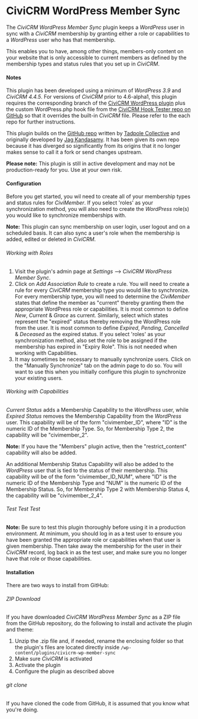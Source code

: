 CiviCRM WordPress Member Sync
=============================

The *CiviCRM WordPress Member Sync* plugin keeps a *WordPress* user in sync with a *CiviCRM* membership by granting either a role or capabilities to a *WordPress* user who has that membership.

This enables you to have, among other things, members-only content on your website that is only accessible to current members as defined by the membership types and status rules that you set up in *CiviCRM*.

#### Notes ####

This plugin has been developed using a minimum of *WordPress 3.9* and *CiviCRM 4.4.5*. For versions of *CiviCRM* prior to 4.6-alpha1, this plugin requires the corresponding branch of the [CiviCRM WordPress plugin](https://github.com/civicrm/civicrm-wordpress) plus the custom WordPress.php hook file from the [CiviCRM Hook Tester repo on GitHub](https://github.com/christianwach/civicrm-wp-hook-tester) so that it overrides the built-in *CiviCRM* file. Please refer to the each repo for further instructions.

This plugin builds on the [GitHub repo](https://github.com/tadpolecc/civi_member_sync) written by [Tadpole Collective](https://tadpole.cc) and  originally developed by [Jag Kandasamy](http://www.orangecreative.net). It has been given its own repo because it has diverged so significantly from its origins that it no longer makes sense to call it a fork or send changes upstream.

**Please note:** This plugin is still in active development and may not be production-ready for you. Use at your own risk.

#### Configuration ####

Before you get started, you wil need to create all of your membership types and status rules for *CiviMember*. If you select 'roles' as your synchronization method, you will also need to create the *WordPress* role(s) you would like to synchronize memberships with.

**Note:** This plugin can sync membership on user login, user logout and on a scheduled basis. It can also sync a user's role when the membership is added, edited or deleted in *CiviCRM*.

###### Working with Roles ######

1. Visit the plugin's admin page at *Settings* --> *CiviCRM WordPress Member Sync*.
2. Click on *Add Association Rule* to create a rule. You will need to create a rule for every *CiviCRM* membership type you would like to synchronize. For every membership type, you will need to determine the *CiviMember* states that define the member as "current" thereby granting them the appropriate WordPress role or capabilities. It is most common to define *New*, *Current* & *Grace* as current. Similarly, select which states represent the "expired" status thereby removing the WordPress role from the user. It is most common to define *Expired*, *Pending*, *Cancelled* & *Deceased* as the expired status. If you select 'roles' as your synchronization method, also set the role to be assigned if the membership has expired in "Expiry Role". This is not needed when working with Capabilities.
3. It may sometimes be necessary to manually synchronize users. Click on the "Manually Synchronize" tab on the admin page to do so. You will want to use this when you initially configure this plugin to synchronize your existing users.

###### Working with Capabilities ######

*Current Status* adds a Membership Capability to the *WordPress* user, while *Expired Status* removes the Membership Capability from the *WordPress* user. This capability will be of the form "civimember_ID", where "ID" is the numeric ID of the Membership Type. So, for Membership Type 2, the capability will be "civimember_2".

**Note:** If you have the "Members" plugin active, then the "restrict_content" capability will also be added.

An additional Membership Status Capability will also be added to the *WordPress* user that is tied to the status of their membership. This capability will be of the form "civimember_ID_NUM", where "ID" is the numeric ID of the Membership Type and "NUM" is the numeric ID of the Membership Status. So, for Membership Type 2 with Membership Status 4, the capability will be "civimember_2_4".

###### Test Test Test ######

**Note:** Be sure to test this plugin thoroughly before using it in a production environment. At minimum, you should log in as a test user to ensure you have been granted the appropriate role or capabilities when that user is given membership. Then take away the membership for the user in their *CiviCRM* record, log back in as the test user, and make sure you no longer have that role or those capabilities.

#### Installation ####

There are two ways to install from GitHub:

###### ZIP Download ######

If you have downloaded *CiviCRM WordPress Member Sync* as a ZIP file from the GitHub repository, do the following to install and activate the plugin and theme:

1. Unzip the .zip file and, if needed, rename the enclosing folder so that the plugin's files are located directly inside `/wp-content/plugins/civicrm-wp-member-sync`
2. Make sure *CiviCRM* is activated
3. Activate the plugin
4. Configure the plugin as described above

###### git clone ######

If you have cloned the code from GitHub, it is assumed that you know what you're doing.
